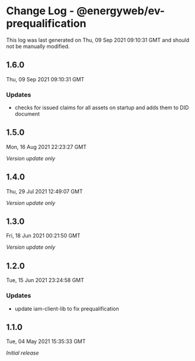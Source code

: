# Change Log - @energyweb/ev-prequalification

This log was last generated on Thu, 09 Sep 2021 09:10:31 GMT and should not be manually modified.

## 1.6.0
Thu, 09 Sep 2021 09:10:31 GMT

### Updates

- checks for issued claims for all assets on startup and adds them to DID document

## 1.5.0
Mon, 16 Aug 2021 22:23:27 GMT

_Version update only_

## 1.4.0
Thu, 29 Jul 2021 12:49:07 GMT

_Version update only_

## 1.3.0
Fri, 18 Jun 2021 00:21:50 GMT

_Version update only_

## 1.2.0
Tue, 15 Jun 2021 23:24:58 GMT

### Updates

- update iam-client-lib to fix prequalification

## 1.1.0
Tue, 04 May 2021 15:35:33 GMT

_Initial release_

